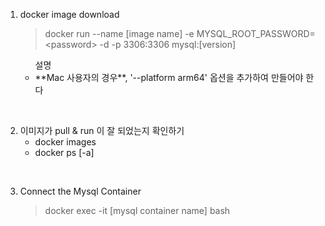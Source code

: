 1. docker image download
    > docker run --name [image name] -e MYSQL_ROOT_PASSWORD=
    <password\> -d -p 3306:3306 mysql:[version] 
    
    <ul>설명
        <li> **Mac 사용자의 경우**, '--platform arm64' 옵션을 추가하여 만들어야 한다</li>
    </ul>

<br>

2. 이미지가 pull & run 이 잘 되었는지 확인하기
    - docker images
    - docker ps [-a]

<br>

3. Connect the Mysql Container
    > docker exec -it [mysql container name] bash


    
